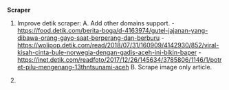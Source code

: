 
**Scraper**
1. Improve detik scraper:
	A. Add other domains support.
 		- https://food.detik.com/berita-boga/d-4163974/gutel-jajanan-yang-dibawa-orang-gayo-saat-berperang-dan-berburu
 		- https://wolipop.detik.com/read/2018/07/31/160909/4142930/852/viral-kisah-cinta-bule-norwegia-dengan-gadis-aceh-ini-bikin-baper
 		- https://inet.detik.com/readfoto/2017/12/26/145634/3785806/1146/1/potret-pilu-mengenang-13thntsunami-aceh
 	B. Scrape image only article.

2. 